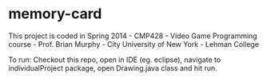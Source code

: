 # memory-card
This project is coded in Spring 2014 - CMP428 - Video Game Programming course - Prof. Brian Murphy - City University of New York - Lehman College

To run: Checkout this repo, open in IDE (eg. eclipse), navigate to individualProject package, open Drawing.java class and hit run.
